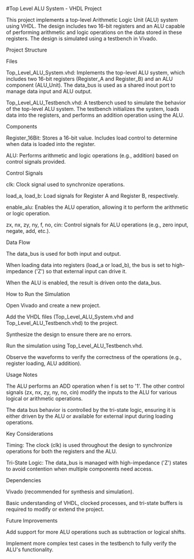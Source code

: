 #Top Level ALU System - VHDL Project

This project implements a top-level Arithmetic Logic Unit (ALU) system using VHDL. The design includes two 16-bit registers and an ALU capable of performing arithmetic and logic operations on the data stored in these registers. The design is simulated using a testbench in Vivado.

Project Structure

Files

Top_Level_ALU_System.vhd: Implements the top-level ALU system, which includes two 16-bit registers (Register_A and Register_B) and an ALU component (ALU_Unit). The data_bus is used as a shared inout port to manage data input and ALU output.

Top_Level_ALU_Testbench.vhd: A testbench used to simulate the behavior of the top-level ALU system. The testbench initializes the system, loads data into the registers, and performs an addition operation using the ALU.

Components

Register_16Bit: Stores a 16-bit value. Includes load control to determine when data is loaded into the register.

ALU: Performs arithmetic and logic operations (e.g., addition) based on control signals provided.

Control Signals

clk: Clock signal used to synchronize operations.

load_a, load_b: Load signals for Register A and Register B, respectively.

enable_alu: Enables the ALU operation, allowing it to perform the arithmetic or logic operation.

zx, nx, zy, ny, f, no, cin: Control signals for ALU operations (e.g., zero input, negate, add, etc.).

Data Flow

The data_bus is used for both input and output.

When loading data into registers (load_a or load_b), the bus is set to high-impedance ('Z') so that external input can drive it.

When the ALU is enabled, the result is driven onto the data_bus.

How to Run the Simulation

Open Vivado and create a new project.

Add the VHDL files (Top_Level_ALU_System.vhd and Top_Level_ALU_Testbench.vhd) to the project.

Synthesize the design to ensure there are no errors.

Run the simulation using Top_Level_ALU_Testbench.vhd.

Observe the waveforms to verify the correctness of the operations (e.g., register loading, ALU addition).

Usage Notes

The ALU performs an ADD operation when f is set to '1'. The other control signals (zx, nx, zy, ny, no, cin) modify the inputs to the ALU for various logical or arithmetic operations.

The data bus behavior is controlled by the tri-state logic, ensuring it is either driven by the ALU or available for external input during loading operations.

Key Considerations

Timing: The clock (clk) is used throughout the design to synchronize operations for both the registers and the ALU.

Tri-State Logic: The data_bus is managed with high-impedance ('Z') states to avoid contention when multiple components need access.

Dependencies

Vivado (recommended for synthesis and simulation).

Basic understanding of VHDL, clocked processes, and tri-state buffers is required to modify or extend the project.

Future Improvements

Add support for more ALU operations such as subtraction or logical shifts.

Implement more complex test cases in the testbench to fully verify the ALU's functionality.

